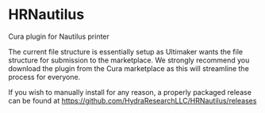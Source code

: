 # HRNautilus
Cura plugin for Nautilus printer

The current file structure is essentially setup as Ultimaker wants the file structure for submission to the marketplace. We strongly recommend you download the plugin from the Cura marketplace as this will streamline the process for everyone.

If you wish to manually install for any reason, a properly packaged release can be found at https://github.com/HydraResearchLLC/HRNautilus/releases

